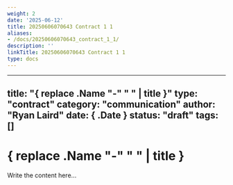 ```yaml
---
weight: 2
date: '2025-06-12'
title: 20250606070643 Contract 1 1
aliases:
- /docs/20250606070643_contract_1_1/
description: ''
linkTitle: 20250606070643 Contract 1 1
type: docs
---
```


---
title: "{ replace .Name "-" " " | title }"
type: "contract"
category: "communication"
author: "Ryan Laird"
date: { .Date }
status: "draft"
tags: []
---

# { replace .Name "-" " " | title }

Write the content here...
